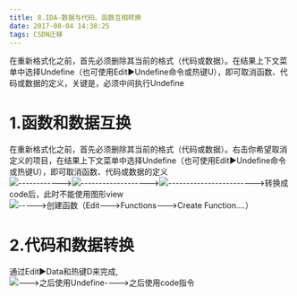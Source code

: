 ```yaml
---
title: 8.IDA-数据与代码、函数互相转换
date: 2017-08-04 14:38:25
tags: CSDN迁移
---
```

   在重新格式化之前，首先必须删除其当前的格式（代码或数据）。在结果上下文菜单中选择Undefine（也可使用Edit▶Undefine命令或热键U），即可取消函数、代码或数据的定义，关键是，必须中间执行Undefine

 
# []()1.函数和数据互换

 在重新格式化之前，首先必须删除其当前的格式（代码或数据）。右击你希望取消定义的项目，在结果上下文菜单中选择Undefine（也可使用Edit▶Undefine命令或热键U），即可取消函数、代码或数据的定义  
 ![](https://img-blog.csdn.net/20160114110014477?watermark/2/text/aHR0cDovL2Jsb2cuY3Nkbi5uZXQv/font/5a6L5L2T/fontsize/400/fill/I0JBQkFCMA==/dissolve/70/gravity/Center)------------>![](https://img-blog.csdn.net/20160114110445624?watermark/2/text/aHR0cDovL2Jsb2cuY3Nkbi5uZXQv/font/5a6L5L2T/fontsize/400/fill/I0JBQkFCMA==/dissolve/70/gravity/Center)------------------->![](https://img-blog.csdn.net/20160114110607495?watermark/2/text/aHR0cDovL2Jsb2cuY3Nkbi5uZXQv/font/5a6L5L2T/fontsize/400/fill/I0JBQkFCMA==/dissolve/70/gravity/Center)------------------------>转换成code后，此时不能使用图形view  
   ![](https://img-blog.csdn.net/20160114110833690?watermark/2/text/aHR0cDovL2Jsb2cuY3Nkbi5uZXQv/font/5a6L5L2T/fontsize/400/fill/I0JBQkFCMA==/dissolve/70/gravity/Center)----->创建函数（Edit--->Functions--->Create Function....）  
   
# []()2.代码和数据转换

 通过Edit▶Data和热键D来完成,  
  ![](https://img-blog.csdn.net/20160114112348953?watermark/2/text/aHR0cDovL2Jsb2cuY3Nkbi5uZXQv/font/5a6L5L2T/fontsize/400/fill/I0JBQkFCMA==/dissolve/70/gravity/Center)--->之后使用Undefine---->之后使用code指令  
   
 